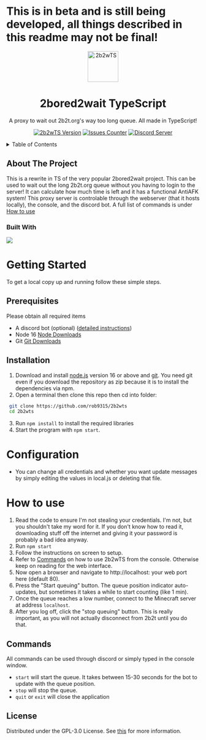 # This is in beta and is still being developed, all things described in this readme may not be final!

<!-- Logo And Title -->

<p align="center">
  <a href="https://github.com/rob9315/2b2wTS" title="2w2wTS">
    <img src="assets/logo.png" width="80px" alt="2b2wTS"/>
  </a>
</p>
<h1 align="center">2bored2wait TypeScript</h1>
<p align="center">A proxy to wait out 2b2t.org's way too long queue. All made in TypeScript!</p>

<!-- Badges -->

<p align="center">
  <a href="https://github.com/rob9315/2b2wTS/releases"><img alt="2b2wTS Version" src="https://img.shields.io/github/package-json/v/Rob9315/2b2wts?style=for-the-badge"/></a>
  <a href="https://github.com/rob9315/2b2wTS/issues"><img alt="Issues Counter" src="https://img.shields.io/github/issues/rob9315/2b2wts?style=for-the-badge"/></a>
  <a href="https://discord.gg/9ZrXZp7nVj"><img alt="Discord Server" src="https://img.shields.io/badge/dynamic/json?label=Discord&color=7289da&query=%24.presence_count&url=https%3A%2F%2Fdiscordapp.com%2Fapi%2Fguilds%2F879482948099919903%2Fwidget.json&style=for-the-badge"/></a>
  </a>
</p>


<!-- TABLE OF CONTENTS -->
<details>
<summary>Table of Contents</summary><p>

1. [About The Project](#about-the-project)
   - [Built With](#built-with)
2. [Getting Started](#getting-started)
   - [Prerequisites](#prerequisites)
   - [Installation](#installation)
3. [How to use](#how-to-use)
   - [Commands](#commands)
4. [Configuration](#configuration)
  
</p></details>

<!-- ABOUT THE PROJECT -->

## About The Project

This is a rewrite in TS of the very popular 2bored2wait project. This can be used to wait out the long 2b2t.org queue without you having to login to the server! It can calculate how much time is left and it has a functional AntiAFK system! This proxy server is controlable through the webserver (that it hosts locally), the console, and the discord bot. A full list of commands is under [How to use](#how-to-use)

### Built With

<a href="https://github.com/rob9315/2b2wTS">
  <img align="center" src="https://github-readme-stats.vercel.app/api/top-langs/?username=rob9315&repo=2b2wTS&layout=compact&hide_title=true" />
</a>


<!-- GETTING STARTED -->

# Getting Started

To get a local copy up and running follow these simple steps.

## Prerequisites

Please obtain all required items

- A discord bot (optional) ([detailed instructions](https://discordpy.readthedocs.io/en/stable/discord.html))
- Node 16 [Node Downloads](https://nodejs.org/)
- Git [Git Downloads](https://git-scm.com/downloads)

## Installation

1. Download and install [node.js](https://nodejs.org/) version 16 or above and [git](https://git-scm.com). You need git even if you download the repository as zip because it is to install the dependencies via npm.
2. Open a terminal then clone this repo then cd into folder:
```sh
 git clone https://github.com/rob9315/2b2wts
 cd 2b2wts
```
3. Run `npm install` to install the required libraries
4. Start the program with `npm start`.


# Configuration

- You can change all credentials and whether you want update messages by simply editing the values in local.js or deleting that file.

# How to use

1. Read the code to ensure I'm not stealing your credentials. I'm not, but you shouldn't take my word for it. If you don't know how to read it, downloading stuff off the internet and giving it your password is probably a bad idea anyway.
2. Run `npm start`
3. Follow the instructions on screen to setup.
4. Refer to [Commands](#commands) on how to use 2b2wTS from the console. Otherwise keep on reading for the web interface.
5. Now open a browser and navigate to http://localhost: your web port here (default 80).
6. Press the "Start queuing" button. The queue position indicator auto-updates, but sometimes it takes a while to start counting (like 1 min).
7. Once the queue reaches a low number, connect to the Minecraft server at address `localhost`.
8. After you log off, click the "stop queuing" button. This is really important, as you will not actually disconnect from 2b2t until you do that.

## Commands

All commands can be used through discord or simply typed in the console window.

- `start` will start the queue. It takes between 15-30 seconds for the bot to update with the queue position.
- `stop` will stop the queue.
- `quit` or `exit` will close the application

<!-- CONTRIBUTING -->


## License

Distributed under the GPL-3.0 License. See [this](LICENSE) for more information.


